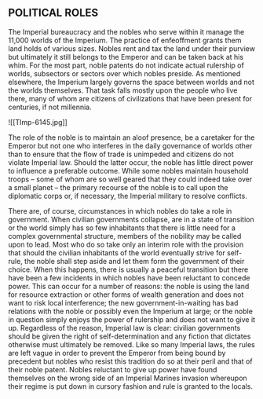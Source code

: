 ## POLITICAL ROLES

The Imperial bureaucracy and the nobles who serve within it manage the 11,000 worlds of the Imperium. The practice of enfeoffment grants them land holds of various sizes. Nobles rent and tax the land under their purview but ultimately it still belongs to the Emperor and can be taken back at his whim. For the most part, noble patents do not indicate actual rulership of worlds, subsectors or sectors over which nobles preside. As mentioned elsewhere, the Imperium largely governs the space between worlds and not the worlds themselves. That task falls mostly upon the people who live there, many of whom are citizens of civilizations that have been present for centuries, if not millennia.

![[TImp-6145.jpg]]

The role of the noble is to maintain an aloof presence, be a caretaker for the Emperor but not one who interferes in the daily governance of worlds other than to ensure that the flow of trade is unimpeded and citizens do not violate Imperial law. Should the latter occur, the noble has little direct power to influence a preferable outcome. While some nobles maintain household troops – some of whom are so well geared that they could indeed take over a small planet – the primary recourse of the noble is to call upon the diplomatic corps or, if necessary, the Imperial military to resolve conflicts.

There are, of course, circumstances in which nobles do take a role in government. When civilian governments collapse, are in a state of transition or the world simply has so few inhabitants that there is little need for a complex governmental structure, members of the nobility may be called upon to lead. Most who do so take only an interim role with the provision that should the civilian inhabitants of the world eventually strive for self-rule, the noble shall step aside and let them form the government of their choice. When this happens, there is usually a peaceful transition but there have been a few incidents in which nobles have been reluctant to concede power. This can occur for a number of reasons: the noble is using the land for resource extraction or other forms of wealth generation and does not want to risk local interference; the new government-in-waiting has bad relations with the noble or possibly even the Imperium at large; or the noble in question simply enjoys the power of rulership and does not want to give it up. Regardless of the reason, Imperial law is clear: civilian governments should be given the right of self-determination and any fiction that dictates otherwise must ultimately be removed. Like so many Imperial laws, the rules are left vague in order to prevent the Emperor from being bound by precedent but nobles who resist this tradition do so at their peril and that of their noble patent. Nobles reluctant to give up power have found themselves on the wrong side of an Imperial Marines invasion whereupon their regime is put down in cursory fashion and rule is granted to the locals.